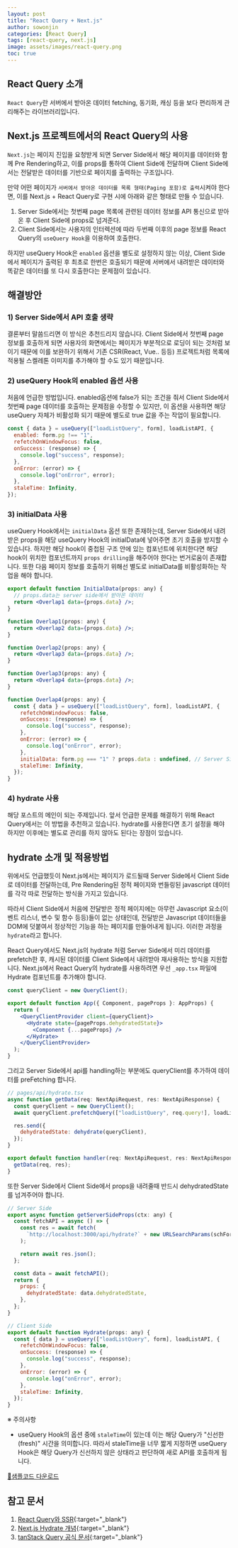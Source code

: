 ```yaml
---
layout: post
title: "React Query + Next.js"
author: sowonjin
categories: [React Query]
tags: [react-query, next.js]
image: assets/images/react-query.png
toc: true
---
```


## React Query 소개

`React Query`란 서버에서 받아온 데이터 fetching, 동기화, 캐싱 등을 보다 편리하게 관리해주는 라이브러리입니다.

## Next.js 프로젝트에서의 React Query의 사용

`Next.js`는 페이지 진입을 요청받게 되면 Server Side에서 해당 페이지를 데이터와 함께 Pre Rendering하고, 이를 props를 통하여 Client Side에 전달하며 Client Side에서는 전달받은 데이터를 기반으로 페이지를 출력하는 구조입니다.

만약 어떤 페이지가 `서버에서 받아온 데이터를 목록 형태(Paging 포함)로 출력`시켜야 한다면, 이를 Next.js + React Query로 구현 시에 아래와 같은 형태로 만들 수 있습니다.

1. Server Side에서는 첫번째 page 목록에 관련된 데이터 정보를 API 통신으로 받아온 후 Client Side에 props로 넘겨준다.
2. Client Side에서는 사용자의 인터렉션에 따라 두번째 이후의 page 정보를 React Query의 `useQuery Hook`을 이용하여 호출한다.

하지만 useQuery Hook은 `enabled` 옵션을 별도로 설정하지 않는 이상, Client Side에서 페이지가 출력된 후 최초로 한번은 호출되기 때문에 서버에서 내려받은 데이터와 똑같은 데이터를 또 다시 호출한다는 문제점이 있습니다.

## 해결방안

### 1) Server Side에서 API 호출 생략

결론부터 말씀드리면 이 방식은 추천드리지 않습니다.
Client Side에서 첫번째 page 정보를 호출하게 되면 사용자의 화면에서는 페이지가 부분적으로 로딩이 되는 것처럼 보이기 때문에 이를 보완하기 위해서 기존 CSR(React, Vue.. 등등) 프로젝트처럼 목록에 적용될 스켈레톤 이미지를 추가해야 할 수도 있기 때문입니다.

### 2) useQuery Hook의 enabled 옵션 사용

처음에 언급한 방법입니다. enabled옵션에 false가 되는 조건을 줘서 Client Side에서 첫번째 page 데이터를 호출하는 문제점을 수정할 수 있지만, 이 옵션을 사용하면 해당 useQuery 자체가 비활성화 되기 때문에 별도로 true 값을 주는 작업이 필요합니다.

```jsx
const { data } = useQuery(["loadListQuery", form], loadListAPI, {
  enabled: form.pg !== "1",
  refetchOnWindowFocus: false,
  onSuccess: (response) => {
    console.log("success", response);
  },
  onError: (error) => {
    console.log("onError", error);
  },
  staleTime: Infinity,
});
```

### 3) initialData 사용

useQuery Hook에서는 `initialData` 옵션 또한 존재하는데, Server Side에서 내려받은 props을 해당 useQuery Hook의 initialData에 넣어주면 초기 호출을 방지할 수 있습니다. 하지만 해당 hook이 중첩된 구조 안에 있는 컴포넌트에 위치한다면 해당 hook이 위치한 컴포넌트까지 `props drilling`을 해주어야 한다는 번거로움이 존재합니다. 또한 다음 페이지 정보를 호출하기 위해선 별도로 initialData를 비활성화하는 작업을 해야 합니다.

```jsx
export default function InitialData(props: any) {
  // props.data는 server side에서 받아온 데이터
  return <Overlap1 data={props.data} />;
}

function Overlap1(props: any) {
  return <Overlap2 data={props.data} />;
}

function Overlap2(props: any) {
  return <Overlap3 data={props.data} />;
}

function Overlap3(props: any) {
  return <Overlap4 data={props.data} />;
}

function Overlap4(props: any) {
  const { data } = useQuery(["loadListQuery", form], loadListAPI, {
    refetchOnWindowFocus: false,
    onSuccess: (response) => {
      console.log("success", response);
    },
    onError: (error) => {
      console.log("onError", error);
    },
    initialData: form.pg === "1" ? props.data : undefined, // Server Side에서 받아온 데이터를 여기까지 넘겨주어야 함.
    staleTime: Infinity,
  });
}
```

### 4) hydrate 사용

해당 포스트의 메인이 되는 주제입니다. 앞서 언급한 문제를 해결하기 위해 React Query에서는 이 방법을 추천하고 있습니다. hydrate를 사용한다면 초기 설정을 해야 하지만 이후에는 별도로 관리를 하지 않아도 된다는 장점이 있습니다.

## hydrate 소개 및 적용방법

위에서도 언급했듯이 Next.js에서는 페이지가 로드될때 Server Side에서 Client Side로 데이터를 전달하는데, Pre Rendering된 정적 페이지와 번들링된 javascript 데이터를 각각 따로 전달하는 방식을 가지고 있습니다.

따라서 Client Side에서 처음에 전달받은 정적 페이지에는 아무런 Javascript 요소(이벤트 리스너, 변수 및 함수 등등)들이 없는 상태인데, 전달받은 Javascript 데이터들을 DOM에 덧붙여서 정상적인 기능을 하는 페이지를 만들어내게 됩니다.
이러한 과정을 `hydrate`라고 합니다.

React Query에서도 Next.js의 hydrate 처럼 Server Side에서 미리 데이터를 prefetch한 후, 캐시된 데이터를 Client Side에서 내려받아 재사용하는 방식을 지원합니다.
Next.js에서 React Query의 hydrate를 사용하려면 우선 `_app.tsx` 파일에 Hydrate 컴포넌트를 추가해야 합니다.

```jsx
const queryClient = new QueryClient();

export default function App({ Component, pageProps }: AppProps) {
  return (
    <QueryClientProvider client={queryClient}>
      <Hydrate state={pageProps.dehydratedState}>
        <Component {...pageProps} />
      </Hydrate>
    </QueryClientProvider>
  );
}
```

그리고 Server Side에서 api를 handling하는 부분에도 queryClient를 추가하여 데이터를 preFetching 합니다.

```jsx
// pages/api/hydrate.tsx
async function getData(req: NextApiRequest, res: NextApiResponse) {
  const queryClient = new QueryClient();
  await queryClient.prefetchQuery(["loadListQuery", req.query!], loadListAPI);

  res.send({
    dehydratedState: dehydrate(queryClient),
  });
}

export default function handler(req: NextApiRequest, res: NextApiResponse) {
  getData(req, res);
}
```

또한 Server Side에서 Client Side에서 props을 내려줄때 반드시 dehydratedState를 넘겨주어야 합니다.

```jsx
// Server Side
export async function getServerSideProps(ctx: any) {
  const fetchAPI = async () => {
    const res = await fetch(
      `http://localhost:3000/api/hydrate?` + new URLSearchParams(schForm)
    );

    return await res.json();
  };

  const data = await fetchAPI();
  return {
    props: {
      dehydratedState: data.dehydratedState,
    },
  };
}

// Client Side
export default function Hydrate(props: any) {
  const { data } = useQuery(["loadListQuery", form], loadListAPI, {
    refetchOnWindowFocus: false,
    onSuccess: (response) => {
      console.log("success", response);
    },
    onError: (error) => {
      console.log("onError", error);
    },
    staleTime: Infinity,
  });
}
```

<p class="font-weight-bold">※ 주의사항</p>

- useQuery Hook의 옵션 중에 `staleTime`이 있는데 이는 해당 Query가 "신선한(fresh)" 시간을 의미합니다. 따라서 staleTime을 너무 짧게 지정하면 useQuery Hook은 해당 Query가 신선하지 않은 상태라고 판단하여 새로 API를 호출하게 됩니다.

[📁샘플코드 다운로드](https://exit365-my.sharepoint.com/personal/swj907_exit365_onmicrosoft_com/_layouts/15/download.aspx?SourceUrl=%2Fpersonal%2Fswj907%5Fexit365%5Fonmicrosoft%5Fcom%2FDocuments%2FMicrosoft%20Teams%20%EC%B1%84%ED%8C%85%20%ED%8C%8C%EC%9D%BC%2Fnext%2Dtest%20%281%29%2Ezip)

## 참고 문서

1. [React Query와 SSR](https://velog.io/@eomttt/React-Query-%EC%99%80-SSR#hydrate-%EB%9E%80){:target="\_blank"}
2. [Next.js Hydrate 개념](https://helloinyong.tistory.com/315){:target="\_blank"}
3. [tanStack Query 공식 문서](https://tanstack.com/query/v4/docs/react/guides/ssr#using-nextjs){:target="\_blank"}
